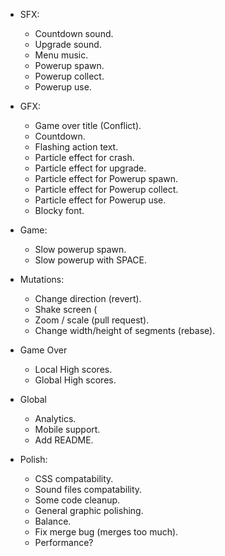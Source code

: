 * SFX:
  * Countdown sound.
  * Upgrade sound.
  * Menu music.
  * Powerup spawn.
  * Powerup collect.
  * Powerup use.

* GFX:
  * Game over title (Conflict).
  * Countdown.
  * Flashing action text.
  * Particle effect for crash.
  * Particle effect for upgrade.
  * Particle effect for Powerup spawn.
  * Particle effect for Powerup collect.
  * Particle effect for Powerup use.
  * Blocky font.

* Game:
  * Slow powerup spawn.
  * Slow powerup with SPACE.

* Mutations:
  * Change direction (revert).
  * Shake screen (
  * Zoom / scale (pull request).
  * Change width/height of segments (rebase).

* Game Over
  * Local High scores.
  * Global High scores.

* Global
  * Analytics.
  * Mobile support.
  * Add README.

* Polish:
  * CSS compatability.
  * Sound files compatability.
  * Some code cleanup.
  * General graphic polishing.
  * Balance.
  * Fix merge bug (merges too much).
  * Performance?


